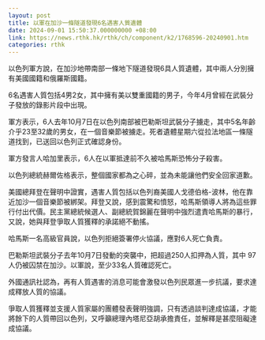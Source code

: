 ```yaml
---
layout: post
title: 以軍在加沙一條隧道發現6名遇害人質遺體
date: 2024-09-01 15:50:37.000000000 +08:00
link: https://news.rthk.hk/rthk/ch/component/k2/1768596-20240901.htm
categories: rthk
---
```


以色列軍方說，在加沙地帶南部一條地下隧道發現6具人質遺體，其中兩人分別擁有美國國籍和俄羅斯國籍。

6名遇害人質包括4男2女，其中擁有美以雙重國籍的男子，今年4月曾經在武裝分子發放的錄影片段中出現。

軍方表示，6人去年10月7日在以色列南部被巴勒斯坦武裝分子擄走，其中5名年齡介乎23至32歲的男女，在一個音樂節被擄走。死者遺體星期六從拉法地區一條隧道找到，已送回以色列正式確認身份。

軍方發言人哈加里表示，6人在以軍抵達前不久被哈馬斯恐怖分子殺害。

以色列總統赫爾佐格表示，整個國家都為之心碎，並為未能讓他們安全回家道歉。

美國總拜登在聲明中證實，遇害人質包括以色列裔美國人戈德伯格-波林，他在靠近加沙一個音樂節被綁架。拜登又說，感到震驚和憤怒，哈馬斯領導人將為這些罪行付出代價。民主黨總統候選人、副總統賀錦麗在聲明中強烈遣責哈馬斯的暴行，又說，她與拜登爭取人質獲釋的承諾絕不動搖。

哈馬斯一名高級官員說，以色列拒絕簽署停火協議，應對6人死亡負責。

巴勒斯坦武裝分子去年10月7日發動的突襲中，把超過250人扣押為人質，其中 97 人仍被囚禁在加沙。以軍說，至少33名人質確認死亡。

外國通訊社認為，再有人質遇害的消息可能會激發以色列民眾進一步抗議，要求達成釋放人質的協議。

爭取人質獲釋並支援人質家屬的團體發表聲明強調，只有透過談判達成協議，才能將餘下的人質帶回以色列，又呼籲總理內塔尼亞胡承擔責任，並解釋是甚麼阻礙達成協議。
